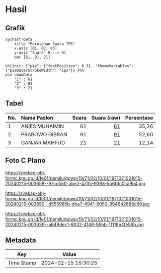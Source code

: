 # Hasil

## Grafik

```mermaid
xychart-beta
    title "Perolehan Suara TPS"
    x-axis [01, 02, 03]
    y-axis "Suara" 0 --> 91
    bar [61, 91, 21]
```

```mermaid
%%{init: {"pie": {"textPosition": 0.5}, "themeVariables": {"pieOuterStrokeWidth": "5px"}} }%%
pie showData
    "1" : 61
    "2" : 91
    "3" : 21
```

## Tabel

| No. | Nama Paslon    | Suara | Suara (raw) | Persentase |
|:--- |:-------------- | -----:| -----------:| ----------:|
| 1   | ANIES MUHAIMIN | 61    | [61][p-1]   | 35,26      |
| 2   | PRABOWO GIBRAN | 91    | [91][p-2]   | 52,60      |
| 3   | GANJAR MAHFUD  | 21    | [21][p-3]   | 12,14      |


[p-1]: https://github.com/gigit-pemilu/pemilu-2024-19-kepulauan-bangka-belitung/blob/main/pilpres/hitung-suara/sub/19-kepulauan-bangka-belitung/sub/71-kota-pangkal-pinang/sub/02-taman-sari/sub/1001-opas-indah/sub/015-tps/sub/paslon-1.txt
[p-2]: https://github.com/gigit-pemilu/pemilu-2024-19-kepulauan-bangka-belitung/blob/main/pilpres/hitung-suara/sub/19-kepulauan-bangka-belitung/sub/71-kota-pangkal-pinang/sub/02-taman-sari/sub/1001-opas-indah/sub/015-tps/sub/paslon-2.txt
[p-3]: https://github.com/gigit-pemilu/pemilu-2024-19-kepulauan-bangka-belitung/blob/main/pilpres/hitung-suara/sub/19-kepulauan-bangka-belitung/sub/71-kota-pangkal-pinang/sub/02-taman-sari/sub/1001-opas-indah/sub/015-tps/sub/paslon-3.txt

## Foto C Plano

https://sirekap-obj-formc.kpu.go.id/fe01/pemilu/ppwp/19/71/02/10/01/1971021001015-20240215-003658--97cd55ff-abe2-4735-9388-5b6b1c0ca9b4.jpg

https://sirekap-obj-formc.kpu.go.id/fe01/pemilu/ppwp/19/71/02/10/01/1971021001015-20240215-003850--d555985b-dba7-4941-8050-894642688c69.jpg

https://sirekap-obj-formc.kpu.go.id/fe01/pemilu/ppwp/19/71/02/10/01/1971021001015-20240215-003939--a649dec1-6032-4148-95bb-11118e4fe56b.jpg


## Metadata

| Key        | Value               |
| ---------- | ------------------- |
| Time Stamp | 2024-02-15 15:30:25 |



